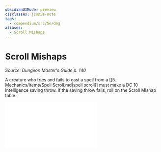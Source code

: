 ```yaml
---
obsidianUIMode: preview
cssclasses: json5e-note
tags:
  - compendium/src/5e/dmg
aliases:
  - Scroll Mishaps
---
```

# Scroll Mishaps
*Source: Dungeon Master's Guide p. 140* 

A creature who tries and fails to cast a spell from a [[5. Mechanics/Items/Spell Scroll.md\|spell scroll]] must make a DC 10 Intelligence saving throw. If the saving throw fails, roll on the Scroll Mishap table.

![Variant: Scroll Mishaps; Scroll Mishap](compendium/tables/variant-scroll-mishaps-scroll-mishap.md)
